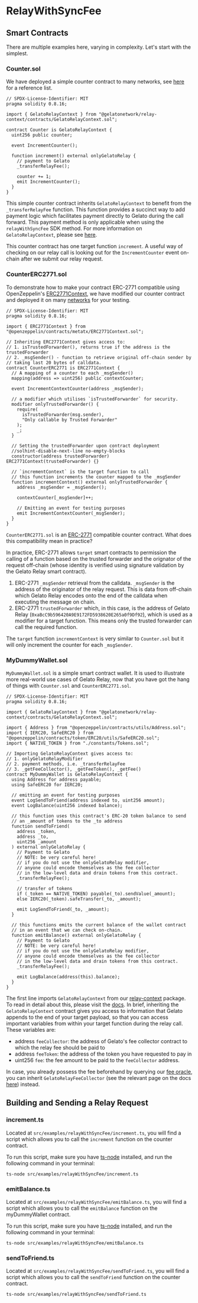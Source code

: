 # RelayWithSyncFee

## Smart Contracts

There are multiple examples here, varying in complexity. Let's start with the simplest.

### Counter.sol

We have deployed a simple counter contract to many networks, see [here](https://blockscan.com/address/0xEEeBe2F778AA186e88dCf2FEb8f8231565769C27) for a reference list.

```solidity
// SPDX-License-Identifier: MIT
pragma solidity 0.8.16;

import { GelatoRelayContext } from "@gelatonetwork/relay-context/contracts/GelatoRelayContext.sol";

contract Counter is GelatoRelayContext {
  uint256 public counter;

  event IncrementCounter();

  function increment() external onlyGelatoRelay {
    // payment to Gelato
    _transferRelayFee();

    counter += 1;
    emit IncrementCounter();
  }
}

```

This simple counter contract inherits `GelatoRelayContext` to benefit from the `_transferRelayFee` function. This function provides a succinct way to add payment logic which facilitates payment directly to Gelato during the call forward. This payment method is only applicable when using the `relayWithSyncFee` SDK method. For more information on `GelatoRelayContext`, please see [here](https://docs.gelato.network/developer-products/gelato-relay-sdk/prerequisites#gelatos-relay-context).

This counter contract has one target function `increment`. A useful way of checking on our relay call is looking out for the `IncrementCounter` event on-chain after we submit our relay request.

### CounterERC2771.sol

To demonstrate how to make your contract ERC-2771 compatible using OpenZeppelin's [ERC2771Context](https://docs.openzeppelin.com/contracts/4.x/api/metatx), we have modified our counter contract and deployed it on many [networks](https://blockscan.com/address/0x30d97B13e29B0cd42e6ebd48dbD9063465bF1997) for your testing.

```solidity
// SPDX-License-Identifier: MIT
pragma solidity 0.8.16;

import { ERC2771Context } from "@openzeppelin/contracts/metatx/ERC2771Context.sol";

// Inheriting ERC2771Context gives access to:
// 1. isTrustedForwarder(), returns true if the address is the trustedForwarder
// 2. _msgSender() - function to retrieve original off-chain sender by
// taking last 20 bytes of calldata.
contract CounterERC2771 is ERC2771Context {
  // A mapping of a counter to each _msgSender()
  mapping(address => uint256) public contextCounter;

  event IncrementContextCounter(address _msgSender);

  // a modifier which utilises `isTrustedForwarder` for security.
  modifier onlyTrustedForwarder() {
    require(
      isTrustedForwarder(msg.sender),
      "Only callable by Trusted Forwarder"
    );
    _;
  }

  // Setting the trustedForwarder upon contract deployment
  //solhint-disable-next-line no-empty-blocks
  constructor(address trustedForwarder) ERC2771Context(trustedForwarder) {}

  // `incrementContext` is the target function to call
  // this function increments the counter mapped to the _msgSender
  function incrementContext() external onlyTrustedForwarder {
    address _msgSender = _msgSender();

    contextCounter[_msgSender]++;

    // Emitting an event for testing purposes
    emit IncrementContextCounter(_msgSender);
  }
}

```

`CounterERC2771.sol` is an [ERC-2771](https://docs.gelato.network/developer-products/gelato-relay-sdk/prerequisites#erc-2771) compatible counter contract. What does this compatibility mean in practice?

In practice, ERC-2771 allows `target` smart contracts to permission the calling of a function based on the trusted forwarder and the orignator of the request off-chain (whose identity is verified using signature validation by the Gelato Relay smart contract).

1. ERC-2771 `_msgSender` retrieval from the calldata. `_msgSender` is the address of the originator of the relay request. This is data from off-chain which Gelato Relay encodes onto the end of the calldata when executing the message on chain.
2. ERC-2771 `trustedForwarder` which, in this case, is the address of Gelato Relay (`0xaBcC9b596420A9E9172FD5938620E265a0f9Df92`), which is used as a modifier for a target function. This means only the trusted forwarder can call the required function.

The `target` function `incrementContext` is very similar to `Counter.sol` but it will only increment the counter for each `_msgSender`.

### MyDummyWallet.sol

`MyDummyWallet.sol` is a simple smart contract wallet. It is used to illustrate more real-world use cases of Gelato Relay, now that you have got the hang of things with `Counter.sol` and `CounterERC2771.sol`.

```solidity
// SPDX-License-Identifier: MIT
pragma solidity 0.8.16;

import { GelatoRelayContext } from "@gelatonetwork/relay-context/contracts/GelatoRelayContext.sol";

import { Address } from "@openzeppelin/contracts/utils/Address.sol";
import { IERC20, SafeERC20 } from "@openzeppelin/contracts/token/ERC20/utils/SafeERC20.sol";
import { NATIVE_TOKEN } from "./constants/Tokens.sol";

// Importing GelatoRelayContext gives access to:
// 1. onlyGelatoRelayModifier
// 2. payment methods, i.e. _transferRelayFee
// 3. _getFeeCollector(), _getFeeToken(), _getFee()
contract MyDummyWallet is GelatoRelayContext {
  using Address for address payable;
  using SafeERC20 for IERC20;

  // emitting an event for testing purposes
  event LogSendToFriend(address indexed to, uint256 amount);
  event LogBalance(uint256 indexed balance);

  // this function uses this contract's ERC-20 token balance to send
  // an _amount of tokens to the _to address
  function sendToFriend(
    address _token,
    address _to,
    uint256 _amount
  ) external onlyGelatoRelay {
    // Payment to Gelato
    // NOTE: be very careful here!
    // if you do not use the onlyGelatoRelay modifier,
    // anyone could encode themselves as the fee collector
    // in the low-level data and drain tokens from this contract.
    _transferRelayFee();

    // transfer of tokens
    if (_token == NATIVE_TOKEN) payable(_to).sendValue(_amount);
    else IERC20(_token).safeTransfer(_to, _amount);

    emit LogSendToFriend(_to, _amount);
  }

  // this functions emits the current balance of the wallet contract
  // in an event that we can check on-chain.
  function emitBalance() external onlyGelatoRelay {
    // Payment to Gelato
    // NOTE: be very careful here!
    // if you do not use the onlyGelatoRelay modifier,
    // anyone could encode themselves as the fee collector
    // in the low-level data and drain tokens from this contract.
    _transferRelayFee();

    emit LogBalance(address(this).balance);
  }
}

```

The first line imports `GelatoRelayContext` from our [relay-context](https://www.npmjs.com/package/@gelatonetwork/relay-context) package. To read in detail about this, please visit the [docs](https://docs.gelato.network/developer-products/gelato-relay/quick-start/relaywithsyncfee/relay-context-contracts). In brief, inheriting the `GelatoRelayContext` contract gives you access to information that Gelato appends to the end of your target payload, so that you can access important variables from within your target function during the relay call. These variables are:

- address `feeCollector`: the address of Gelato's fee collector contract to which the relay fee should be paid to
- address `feeToken`: the address of the token you have requested to pay in
- uint256 `fee`: the fee amount to be paid to the `feeCollector` address.

In case, you already possess the fee beforehand by querying our [fee oracle](https://docs.gelato.network/developer-products/gelato-relay/quick-start/gelatos-fee-oracle), you can inherit `GelatoRelayFeeCollector` (see the relevant page on the docs [here](https://docs.gelato.network/developer-products/gelato-relay/quick-start/relaywithsyncfee/relay-context-contracts#gelatorelayfeecollector)) instead.

## Building and Sending a Relay Request

### increment.ts

Located at `src/examples/relayWithSyncFee/increment.ts`, you will find a script which allows you to call the `increment` function on the counter contract.

To run this script, make sure you have [ts-node](https://www.npmjs.com/package/ts-node) installed, and run the following command in your terminal:

```
ts-node src/examples/relayWithSyncFee/increment.ts
```

### emitBalance.ts

Located at `src/examples/relayWithSyncFee/emitBalance.ts`, you will find a script which allows you to call the `emitBalance` function on the myDummyWallet contract.

To run this script, make sure you have [ts-node](https://www.npmjs.com/package/ts-node) installed, and run the following command in your terminal:

```
ts-node src/examples/relayWithSyncFee/emitBalance.ts
```

### sendToFriend.ts

Located at `src/examples/relayWithSyncFee/sendToFriend.ts`, you will find a script which allows you to call the `sendToFriend` function on the counter contract.

```
ts-node src/examples/relayWithSyncFee/sendToFriend.ts
```
